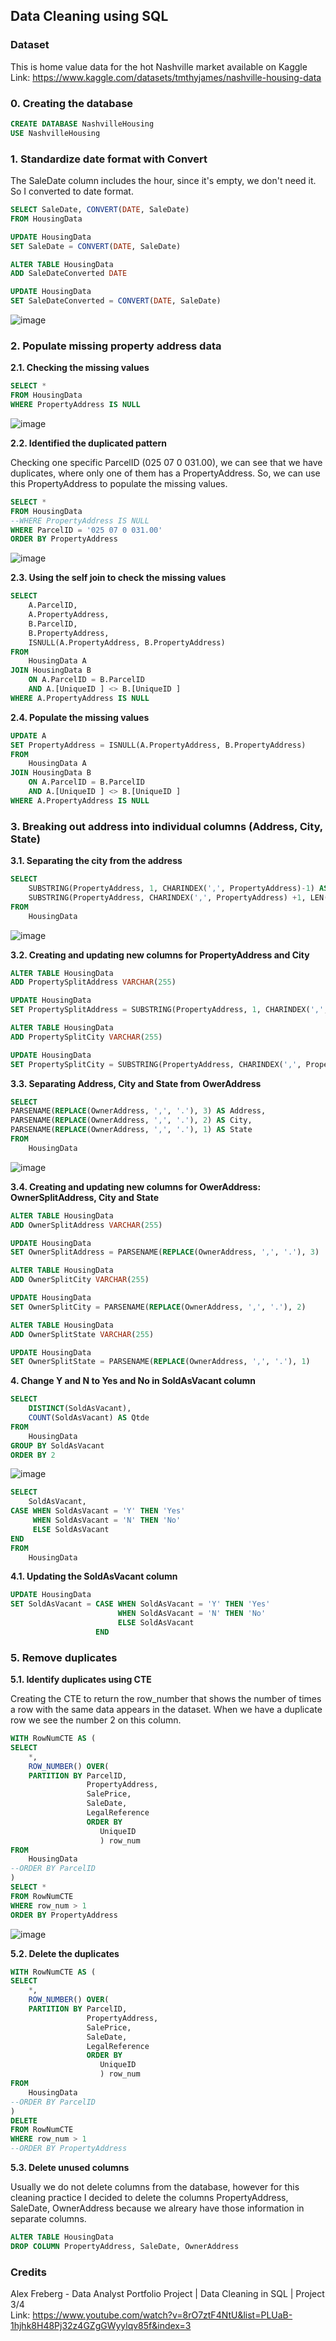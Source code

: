 ## Data Cleaning using SQL

### Dataset
This is home value data for the hot Nashville market available on Kaggle <br>
Link: https://www.kaggle.com/datasets/tmthyjames/nashville-housing-data

### 0. Creating the database
```sql
CREATE DATABASE NashvilleHousing
USE NashvilleHousing
```

### 1. Standardize date format with Convert

The SaleDate column includes the hour, since it's empty, we don't need it. So I converted to date format.

```sql
SELECT SaleDate, CONVERT(DATE, SaleDate) 
FROM HousingData

UPDATE HousingData
SET SaleDate = CONVERT(DATE, SaleDate)

ALTER TABLE HousingData
ADD SaleDateConverted DATE

UPDATE HousingData
SET SaleDateConverted = CONVERT(DATE, SaleDate)
```
![image](https://user-images.githubusercontent.com/100388639/195446756-f7a343a7-b853-48c4-9581-bdbd855d7ba8.png)

### 2. Populate missing property address data

**2.1. Checking the missing values**

```sql
SELECT *
FROM HousingData
WHERE PropertyAddress IS NULL
```
![image](https://user-images.githubusercontent.com/100388639/195454241-adf3d8ff-b068-4d66-bf85-0518a05e682f.png)

**2.2. Identified the duplicated pattern**

Checking one specific ParcelID (025 07 0 031.00), we can see that we have duplicates, where only one of them has a PropertyAddress. So, we can use this PropertyAddress to populate the missing values.

```sql
SELECT *
FROM HousingData
--WHERE PropertyAddress IS NULL
WHERE ParcelID = '025 07 0 031.00'
ORDER BY PropertyAddress
```
![image](https://user-images.githubusercontent.com/100388639/195454298-b4ac6137-2fe0-45b5-9abd-9fb3a47f6bda.png)

**2.3. Using the self join to check the missing values**

```sql
SELECT 
	A.ParcelID,
	A.PropertyAddress,
	B.ParcelID,
	B.PropertyAddress,
	ISNULL(A.PropertyAddress, B.PropertyAddress)
FROM 
	HousingData A
JOIN HousingData B
	ON A.ParcelID = B.ParcelID
	AND A.[UniqueID ] <> B.[UniqueID ]
WHERE A.PropertyAddress IS NULL
```

**2.4. Populate the missing values**

```sql
UPDATE A
SET PropertyAddress = ISNULL(A.PropertyAddress, B.PropertyAddress)
FROM 
	HousingData A
JOIN HousingData B
	ON A.ParcelID = B.ParcelID
	AND A.[UniqueID ] <> B.[UniqueID ]
WHERE A.PropertyAddress IS NULL
```

### 3. Breaking out address into individual columns (Address, City, State)

**3.1. Separating the city from the address** 

```sql
SELECT
	SUBSTRING(PropertyAddress, 1, CHARINDEX(',', PropertyAddress)-1) AS Address,
	SUBSTRING(PropertyAddress, CHARINDEX(',', PropertyAddress) +1, LEN(PropertyAddress)) AS City
FROM
	HousingData
 ``` 
 ![image](https://user-images.githubusercontent.com/100388639/195455461-1fe99be7-b861-4425-8cda-4a39e31b8b72.png)
 
 **3.2. Creating and updating new columns for PropertyAddress and City**
 
```sql
ALTER TABLE HousingData
ADD PropertySplitAddress VARCHAR(255)

UPDATE HousingData
SET PropertySplitAddress = SUBSTRING(PropertyAddress, 1, CHARINDEX(',', PropertyAddress)-1)

ALTER TABLE HousingData
ADD PropertySplitCity VARCHAR(255)

UPDATE HousingData
SET PropertySplitCity = SUBSTRING(PropertyAddress, CHARINDEX(',', PropertyAddress) +1, LEN(PropertyAddress))
```
**3.3. Separating Address, City and State from OwerAddress**

```sql
SELECT
PARSENAME(REPLACE(OwnerAddress, ',', '.'), 3) AS Address,
PARSENAME(REPLACE(OwnerAddress, ',', '.'), 2) AS City,
PARSENAME(REPLACE(OwnerAddress, ',', '.'), 1) AS State
FROM
	HousingData
```  
![image](https://user-images.githubusercontent.com/100388639/195455702-a5500938-8349-492c-bf81-6024661cbd4e.png)

**3.4. Creating and updating new columns for OwerAddress: OwnerSplitAddress, City and State**

```sql
ALTER TABLE HousingData
ADD OwnerSplitAddress VARCHAR(255)

UPDATE HousingData
SET OwnerSplitAddress = PARSENAME(REPLACE(OwnerAddress, ',', '.'), 3)

ALTER TABLE HousingData
ADD OwnerSplitCity VARCHAR(255)

UPDATE HousingData
SET OwnerSplitCity = PARSENAME(REPLACE(OwnerAddress, ',', '.'), 2)

ALTER TABLE HousingData
ADD OwnerSplitState VARCHAR(255)

UPDATE HousingData
SET OwnerSplitState = PARSENAME(REPLACE(OwnerAddress, ',', '.'), 1)
```

**4. Change Y and N to Yes and No in SoldAsVacant column**

```sql
SELECT
	DISTINCT(SoldAsVacant),
	COUNT(SoldAsVacant) AS Qtde
FROM
	HousingData
GROUP BY SoldAsVacant
ORDER BY 2
```
![image](https://user-images.githubusercontent.com/100388639/195455876-b225b71b-634d-4f6f-8952-811ebd208f6a.png)

```sql
SELECT
	SoldAsVacant,
CASE WHEN SoldAsVacant = 'Y' THEN 'Yes'
	 WHEN SoldAsVacant = 'N' THEN 'No'
	 ELSE SoldAsVacant
END
FROM
	HousingData
```  

**4.1. Updating the SoldAsVacant column**

```sql
UPDATE HousingData
SET SoldAsVacant = CASE WHEN SoldAsVacant = 'Y' THEN 'Yes'
						WHEN SoldAsVacant = 'N' THEN 'No'
				        ELSE SoldAsVacant
                   END
```
### 5. Remove duplicates

**5.1. Identify duplicates using CTE**

Creating the CTE to return the row_number that shows the number of times a row with the same data appears in the dataset. When we have a duplicate row we see the number 2 on this column.

```sql
WITH RowNumCTE AS (
SELECT
	*,
	ROW_NUMBER() OVER(
	PARTITION BY ParcelID,
				 PropertyAddress,
				 SalePrice,
				 SaleDate,
				 LegalReference
				 ORDER BY
					UniqueID
					) row_num
FROM
	HousingData
--ORDER BY ParcelID
)
SELECT *
FROM RowNumCTE
WHERE row_num > 1
ORDER BY PropertyAddress
```
![image](https://user-images.githubusercontent.com/100388639/195462865-b1a93637-39fe-4487-9267-4c3f382029cd.png)

**5.2. Delete the duplicates**

```sql
WITH RowNumCTE AS (
SELECT
	*,
	ROW_NUMBER() OVER(
	PARTITION BY ParcelID,
				 PropertyAddress,
				 SalePrice,
				 SaleDate,
				 LegalReference
				 ORDER BY
					UniqueID
					) row_num
FROM
	HousingData
--ORDER BY ParcelID
)
DELETE
FROM RowNumCTE
WHERE row_num > 1
--ORDER BY PropertyAddress
```

**5.3. Delete unused columns**

Usually we do not delete columns from the database, however for this cleaning practice I decided to delete the columns PropertyAddress, SaleDate, OwnerAddress because we alreary have those information in separate columns.

```sql
ALTER TABLE HousingData
DROP COLUMN PropertyAddress, SaleDate, OwnerAddress
```
### Credits

 Alex Freberg - Data Analyst Portfolio Project | Data Cleaning in SQL | Project 3/4 <br>
 Link: https://www.youtube.com/watch?v=8rO7ztF4NtU&list=PLUaB-1hjhk8H48Pj32z4GZgGWyylqv85f&index=3
